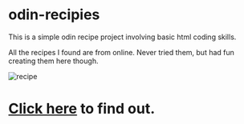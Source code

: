 # odin-recipies

This is a simple odin recipe project involving basic html coding skills.

All the recipes I found are from online. Never tried them, but had fun creating them here though.



![recipe](https://user-images.githubusercontent.com/97939329/201857241-95ad99d2-122c-4bb4-9aef-74f798db9803.jpg)

# <b>[Click here](index.html)</b> to find out.
